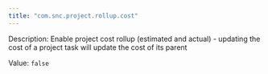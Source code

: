 ```yaml
---
title: "com.snc.project.rollup.cost"
---
```


Description: Enable project cost rollup (estimated and actual) - updating the cost of a project task will update the cost of its parent

Value: `false`